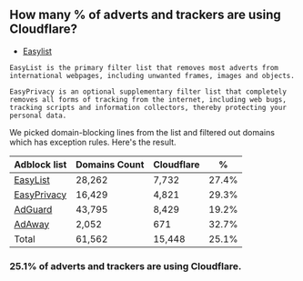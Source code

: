 ## How many % of adverts and trackers are using Cloudflare?


- [Easylist](https://web.archive.org/web/20210516110248/https://easylist.to/)
```
EasyList is the primary filter list that removes most adverts from international webpages, including unwanted frames, images and objects.

EasyPrivacy is an optional supplementary filter list that completely removes all forms of tracking from the internet, including web bugs, tracking scripts and information collectors, thereby protecting your personal data.
```


We picked domain-blocking lines from the list and filtered out domains which has exception rules.
Here's the result.


| Adblock list | Domains Count | Cloudflare | % |
| --- | --- | --- | --- |
| [EasyList](https://easylist.to/easylist/easylist.txt) | 28,262 | 7,732 | 27.4% |
| [EasyPrivacy](https://easylist.to/easylist/easyprivacy.txt) | 16,429 | 4,821 | 29.3% |
| [AdGuard](https://adguardteam.github.io/AdGuardSDNSFilter/Filters/filter.txt) | 43,795 | 8,429 | 19.2% |
| [AdAway](https://raw.githubusercontent.com/AdAway/adaway.github.io/master/hosts.txt) | 2,052 | 671 | 32.7% |
| Total | 61,562 | 15,448 | 25.1% |


### 25.1% of adverts and trackers are using Cloudflare.